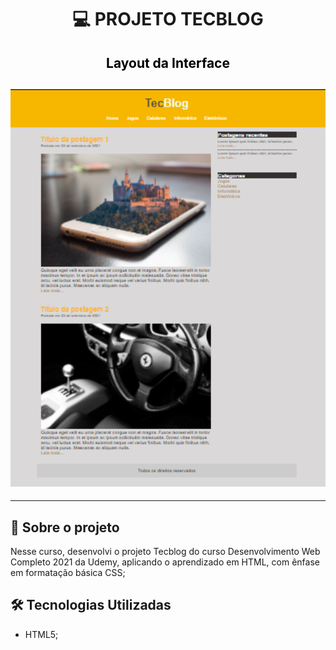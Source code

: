 <h1 align="center">

:computer: **PROJETO TECBLOG**

</h1>

<h2 align="center" style="color:black"> Layout da Interface
<h2>

<h2 align="center">
<img alt="layout" src= "https://github.com/angelresende/projetoTecblog/blob/main/layout.PNG" width="600px">
</h2><hr>
 

## 🚀 Sobre o projeto

Nesse curso, desenvolvi o projeto Tecblog do curso Desenvolvimento Web Completo 2021 da Udemy, aplicando o aprendizado em HTML, com ênfase em formatação básica CSS;

## 🛠️ Tecnologias Utilizadas

- HTML5;
